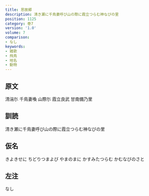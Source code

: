 ```yaml
---
title: 思故郷
description: 清き瀬に千鳥妻呼び山の際に霞立つらむ神なびの里
position: 1125
category: 巻7
version: '1.0'
volume: 7
comparison:
- なし
keywords:
- 雑歌
- 飛鳥
- 地名
- 動物
---
```


## 原文

清湍尓 千鳥妻喚 山際尓 霞立良武 甘南備乃里

## 訓読

清き瀬に千鳥妻呼び山の際に霞立つらむ神なびの里

## 仮名

きよきせに ちどりつまよび やまのまに かすみたつらむ かむなびのさと

## 左注

なし
